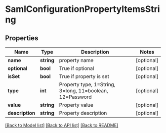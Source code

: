 # SamlConfigurationPropertyItemsString

## Properties
Name | Type | Description | Notes
------------ | ------------- | ------------- | -------------
**name** | **string** | property name | [optional] 
**optional** | **bool** | True if optional | [optional] 
**isSet** | **bool** | True if property is set | [optional] 
**type** | **int** | Property type, 1&#x3D;String, 3&#x3D;long, 11&#x3D;boolean, 12&#x3D;Password | [optional] 
**value** | **string** | Property value | [optional] 
**description** | **string** | Property description | [optional] 

[[Back to Model list]](../README.md#documentation-for-models) [[Back to API list]](../README.md#documentation-for-api-endpoints) [[Back to README]](../README.md)


